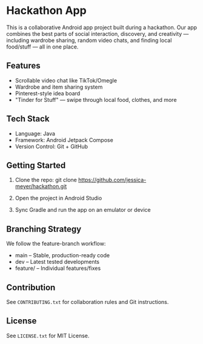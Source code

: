 # Hackathon App

This is a collaborative Android app project built during a hackathon. Our app combines the best parts of social interaction, discovery, and creativity — including wardrobe sharing, random video chats, and finding local food/stuff — all in one place.

## Features

- Scrollable video chat like TikTok/Omegle
- Wardrobe and item sharing system
- Pinterest-style idea board
- "Tinder for Stuff" — swipe through local food, clothes, and more

## Tech Stack

- Language: Java
- Framework: Android Jetpack Compose
- Version Control: Git + GitHub

## Getting Started

1. Clone the repo:
   git clone https://github.com/jessica-meyer/hackathon.git

2. Open the project in Android Studio

3. Sync Gradle and run the app on an emulator or device

## Branching Strategy

We follow the feature-branch workflow:
- main – Stable, production-ready code
- dev – Latest tested developments
- feature/<feature-name> – Individual features/fixes

## Contribution

See `CONTRIBUTING.txt` for collaboration rules and Git instructions.

## License

See `LICENSE.txt` for MIT License.
